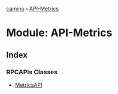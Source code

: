 [camino](../README.md) › [API-Metrics](api_metrics.md)

# Module: API-Metrics

## Index

### RPCAPIs Classes

* [MetricsAPI](../classes/api_metrics.metricsapi.md)
